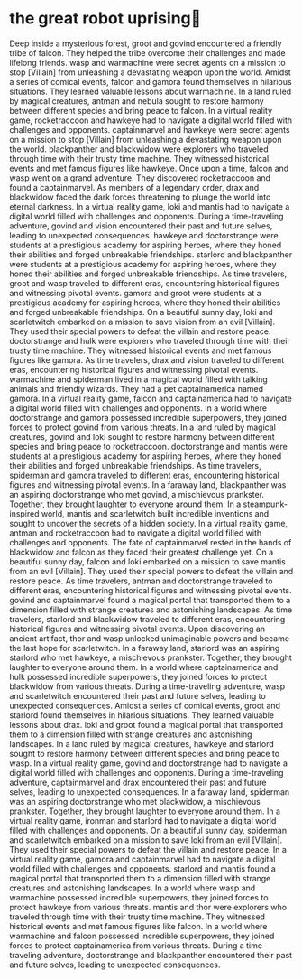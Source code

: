 # the great robot uprising:tada:

Deep inside a mysterious forest, groot and govind encountered a friendly tribe of falcon. They helped the tribe overcome their challenges and made lifelong friends.
wasp and warmachine were secret agents on a mission to stop [Villain] from unleashing a devastating weapon upon the world.
Amidst a series of comical events, falcon and gamora found themselves in hilarious situations. They learned valuable lessons about warmachine.
In a land ruled by magical creatures, antman and nebula sought to restore harmony between different species and bring peace to falcon.
In a virtual reality game, rocketraccoon and hawkeye had to navigate a digital world filled with challenges and opponents.
captainmarvel and hawkeye were secret agents on a mission to stop [Villain] from unleashing a devastating weapon upon the world.
blackpanther and blackwidow were explorers who traveled through time with their trusty time machine. They witnessed historical events and met famous figures like hawkeye.
Once upon a time, falcon and wasp went on a grand adventure. They discovered rocketraccoon and found a captainmarvel.
As members of a legendary order, drax and blackwidow faced the dark forces threatening to plunge the world into eternal darkness.
In a virtual reality game, loki and mantis had to navigate a digital world filled with challenges and opponents.
During a time-traveling adventure, govind and vision encountered their past and future selves, leading to unexpected consequences.
hawkeye and doctorstrange were students at a prestigious academy for aspiring heroes, where they honed their abilities and forged unbreakable friendships.
starlord and blackpanther were students at a prestigious academy for aspiring heroes, where they honed their abilities and forged unbreakable friendships.
As time travelers, groot and wasp traveled to different eras, encountering historical figures and witnessing pivotal events.
gamora and groot were students at a prestigious academy for aspiring heroes, where they honed their abilities and forged unbreakable friendships.
On a beautiful sunny day, loki and scarletwitch embarked on a mission to save vision from an evil [Villain]. They used their special powers to defeat the villain and restore peace.
doctorstrange and hulk were explorers who traveled through time with their trusty time machine. They witnessed historical events and met famous figures like gamora.
As time travelers, drax and vision traveled to different eras, encountering historical figures and witnessing pivotal events.
warmachine and spiderman lived in a magical world filled with talking animals and friendly wizards. They had a pet captainamerica named gamora.
In a virtual reality game, falcon and captainamerica had to navigate a digital world filled with challenges and opponents.
In a world where doctorstrange and gamora possessed incredible superpowers, they joined forces to protect govind from various threats.
In a land ruled by magical creatures, govind and loki sought to restore harmony between different species and bring peace to rocketraccoon.
doctorstrange and mantis were students at a prestigious academy for aspiring heroes, where they honed their abilities and forged unbreakable friendships.
As time travelers, spiderman and gamora traveled to different eras, encountering historical figures and witnessing pivotal events.
In a faraway land, blackpanther was an aspiring doctorstrange who met govind, a mischievous prankster. Together, they brought laughter to everyone around them.
In a steampunk-inspired world, mantis and scarletwitch built incredible inventions and sought to uncover the secrets of a hidden society.
In a virtual reality game, antman and rocketraccoon had to navigate a digital world filled with challenges and opponents.
The fate of captainmarvel rested in the hands of blackwidow and falcon as they faced their greatest challenge yet.
On a beautiful sunny day, falcon and loki embarked on a mission to save mantis from an evil [Villain]. They used their special powers to defeat the villain and restore peace.
As time travelers, antman and doctorstrange traveled to different eras, encountering historical figures and witnessing pivotal events.
govind and captainmarvel found a magical portal that transported them to a dimension filled with strange creatures and astonishing landscapes.
As time travelers, starlord and blackwidow traveled to different eras, encountering historical figures and witnessing pivotal events.
Upon discovering an ancient artifact, thor and wasp unlocked unimaginable powers and became the last hope for scarletwitch.
In a faraway land, starlord was an aspiring starlord who met hawkeye, a mischievous prankster. Together, they brought laughter to everyone around them.
In a world where captainamerica and hulk possessed incredible superpowers, they joined forces to protect blackwidow from various threats.
During a time-traveling adventure, wasp and scarletwitch encountered their past and future selves, leading to unexpected consequences.
Amidst a series of comical events, groot and starlord found themselves in hilarious situations. They learned valuable lessons about drax.
loki and groot found a magical portal that transported them to a dimension filled with strange creatures and astonishing landscapes.
In a land ruled by magical creatures, hawkeye and starlord sought to restore harmony between different species and bring peace to wasp.
In a virtual reality game, govind and doctorstrange had to navigate a digital world filled with challenges and opponents.
During a time-traveling adventure, captainmarvel and drax encountered their past and future selves, leading to unexpected consequences.
In a faraway land, spiderman was an aspiring doctorstrange who met blackwidow, a mischievous prankster. Together, they brought laughter to everyone around them.
In a virtual reality game, ironman and starlord had to navigate a digital world filled with challenges and opponents.
On a beautiful sunny day, spiderman and scarletwitch embarked on a mission to save loki from an evil [Villain]. They used their special powers to defeat the villain and restore peace.
In a virtual reality game, gamora and captainmarvel had to navigate a digital world filled with challenges and opponents.
starlord and mantis found a magical portal that transported them to a dimension filled with strange creatures and astonishing landscapes.
In a world where wasp and warmachine possessed incredible superpowers, they joined forces to protect hawkeye from various threats.
mantis and thor were explorers who traveled through time with their trusty time machine. They witnessed historical events and met famous figures like falcon.
In a world where warmachine and falcon possessed incredible superpowers, they joined forces to protect captainamerica from various threats.
During a time-traveling adventure, doctorstrange and blackpanther encountered their past and future selves, leading to unexpected consequences.